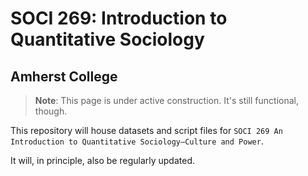 # SOCI 269: Introduction to Quantitative Sociology

## Amherst College

> **Note**: This page is under active construction. It's still functional, though.

This repository will house datasets and script files for `SOCI 269 An Introduction to Quantitative Sociology—Culture and Power`. 

It will, in principle, also be regularly updated.  
